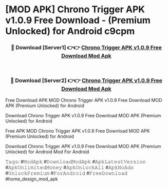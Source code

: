 # [MOD APK] Chrono Trigger APK v1.0.9 Free Download - (Premium Unlocked) for Android c9cpm



<div align="center">
<h3>🔴 Download [Server1] 👉👉 <a href="https://momento.my/?title=Chrono_Trigger_APK_v1.0.9_Free_Download">Chrono Trigger APK v1.0.9 Free Download Mod Apk</a></h3><br>

<h3>🔴 Download [Server2] 👉👉 <a href="https://momento.my/?title=Chrono_Trigger_APK_v1.0.9_Free_Download">Chrono Trigger APK v1.0.9 Free Download Mod Apk</a></h3>
</div>



Free Download APK MOD Chrono Trigger APK v1.0.9 Free Download MOD APK (Premium Unlocked) for Android

Download Chrono Trigger APK v1.0.9 Free Download MOD APK (Premium Unlocked) for Android

Free APK MOD Chrono Trigger APK v1.0.9 Free Download MOD APK (Premium Unlocked) for Android

Download Chrono Trigger APK v1.0.9 Free Download MOD APK (Premium Unlocked) for Android Mod For Android

𝚃𝚊𝚐𝚜: #𝙼𝚘𝚍𝙰𝚙𝚔 #𝙳𝚘𝚠𝚗𝚕𝚘𝚊𝚍𝙼𝚘𝚍𝙰𝚙𝚔 #𝙰𝚙𝚔𝙻𝚊𝚝𝚎𝚜𝚝𝚅𝚎𝚛𝚜𝚒𝚘𝚗 #𝙰𝚙𝚔𝚄𝚗𝚕𝚒𝚖𝚒𝚝𝚎𝚍𝙼𝚘𝚗𝚎𝚢 #𝙰𝚙𝚔𝚄𝚗𝚕𝚘𝚌𝚔𝙰𝚕𝚕 #𝙰𝚙𝚔𝙽𝚘𝙰𝚍𝚜 #𝚄𝚗𝚕𝚘𝚌𝚔𝙿𝚛𝚎𝚖𝚒𝚞𝚖 #𝙵𝚘𝚛𝙰𝚗𝚍𝚛𝚘𝚒𝚍 #𝙵𝚛𝚎𝚎𝙳𝚘𝚠𝚗𝚕𝚘𝚊𝚍 #home_design_mod_apk
